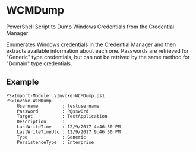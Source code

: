 # WCMDump
PowerShell Script to Dump Windows Credentials from the Credential Manager

Enumerates Windows credentials in the Credential Manager and then extracts available information about each one. Passwords are retrieved for "Generic" type credentials, but can not be retrived by the same method for "Domain" type credentials.

## Example
```
PS>Import-Module .\Invoke-WCMDump.ps1
PS>Invoke-WCMDump
    Username         : testusername
    Password         : P@ssw0rd!
    Target           : TestApplication
    Description      :
    LastWriteTime    : 12/9/2017 4:46:50 PM
    LastWriteTimeUtc : 12/9/2017 9:46:50 PM
    Type             : Generic
    PersistenceType  : Enterprise
```
